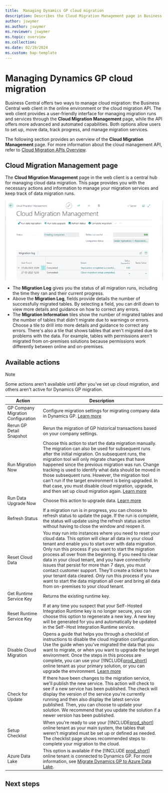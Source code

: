 ```yaml
---
title:  Managing Dynamics GP cloud migration
description: Describes the Cloud Migration Management page in Business Central for migrating from Dynamics GP.
author: jswymer 
ms.author: jswymer
ms.reviewer: jswymer
ms.topic: overview 
ms.collection: 
ms.date: 02/19/2024
ms.custom: bap-template
---
```


# Managing Dynamics GP cloud migration

Business Central offers two ways to manage cloud migration: the Business Central web client in the online environment or the cloud migration API. The web client provides a user-friendly interface for managing migration runs and services through the **Cloud Migration Management** page, while the API offers more advanced and automated capabilities. Both options allow users to set up, move data, track progress, and manage migration services.

The following section provides an overview of the **Cloud Migration Management** page. For more information about the cloud management API, refer to [Cloud Migration APIs Overview](cloudmigrationapi/cloud-migration-api-overview.md).

## Cloud Migration Management page

The **Cloud Migration Management** page in the web client is a central hub for managing cloud data migration. This page provides you with the necessary actions and information to manage your migration services and keep track of data migration runs.

![Shows the flow for cloud migration setup ](../developer/media/cloud-migration-replication-completed.png)

- The **Migration Log** gives you the status of all migration runs, including the time they ran and their current progress. 
- Above the **Migration Log**, fields provide details the number of successfully migrated tables. By selecting a field, you can drill down to view more details and guidance on how to correct any errors.
- The **Migration Information** tiles show the number of migrated tables and the number of tables that didn't migrate due to warnings or errors. Choose a tile to drill into more details and guidance to correct any errors. There's also a tile that shows tables that aren't migrated due to problems with the data. For example, tables with permissions aren't migrated from on-premises solutions because permissions work differently between online and on-premises.

## Available actions

> [!NOTE]
> Some actions aren't available until after you've set up cloud migration, and others aren't active for Dynamics GP migration. 

|Action   |Description|
|---------|---------|
|GP Company Migration Configuration|Configure migration settings for migrating company data in Dynamics GP. [Learn more](migrate-gp-configure-companies.md)|
|Rerun GP Detail Snapshot|Rerun the migration of GP historical transactions based on your company settings.|
|Run Migration Now    |Choose this action to start the data migration manually. The migration can also be used for subsequent runs after the initial migration. On subsequent runs, the migration tool will only migrate changes that have happened since the previous migration was run. Change tracking is used to identify what data should be moved in those subsequent runs. However, the migration tool can't run if the target environment is being upgraded. In that case, you must disable cloud migration, upgrade, and then set up cloud migration again. [Learn more](migrate-data-replication-run.md)|
|Run Data Upgrade Now|Choose this action to upgrade data. [Learn more](migration-data-upgrade.md)|
|Refresh Status      |If a migration run is in progress, you can choose to refresh status to update the page. If the run is complete, the status will update using the refresh status action without having to close the window and reopen it.|
|Reset Cloud Data   |You may run into instances where you need to reset your cloud data. This option will clear all data in your cloud tenant and enable you to start over with data migration. Only run this process if you want to start the migration process all over from the beginning. If you need to clear data in your cloud tenant, and you have connectivity issues that persist for more than 7 days, you must contact customer support. They'll create a ticket to have your tenant data cleared. *Only* run this process if you want to start the data migration all over and bring all data from on-premises to your cloud tenant.|
|Get Runtime Service Key |Returns the existing runtime key.|
|Reset Runtime Service Key |If at any time you suspect that your Self-Hosted Integration Runtime key is no longer secure, you can choose this option to regenerate a new key. A new key will be generated for you and automatically be updated in the Self-Host Integration Runtime service.|
|Disable Cloud Migration    |Opens a guide that helps you through a checklist of instructions to disable the cloud migration configuration. Use the guide when you've migrated the data that you want to migrate, or when you want to upgrade the target environment. Once the steps in this process are complete, you can use your [!INCLUDE[prod_short](../developer/includes/prod_short.md)] online tenant as your primary solution, or you can upgrade the environment. [Learn more](migration-finish.md)|
|Check for Update           |If there have been changes to the migration service, we'll publish the new service. This action will check to see if a new service has been published. The check will display the version of the service you're currently running and then also display the latest service published. Then, you can choose to update your solution. We recommend that you update the solution if a newer version has been published.|
|Setup Checklist      |When you're ready to use your [!INCLUDE[prod_short](../developer/includes/prod_short.md)] online tenant as your main system, the tables that weren't migrated must be set up or defined as needed. The checklist page shows recommended steps to complete your migration to the cloud.|
|Azure Data Lake|This option is available if the [!INCLUDE [prod_short](../developer/includes/prod_short.md)] online tenant is connected to Dynamics GP. For more information, see [Migrate Dynamics GP to Azure Data Lake](migrate-dynamics-gp.md#lake).|


## Next steps


